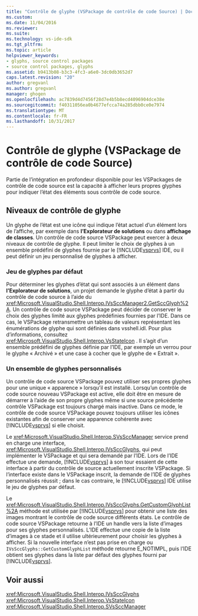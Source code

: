 ```yaml
---
title: "Contrôle de glyphe (VSPackage de contrôle de code Source) | Documents Microsoft"
ms.custom: 
ms.date: 11/04/2016
ms.reviewer: 
ms.suite: 
ms.technology: vs-ide-sdk
ms.tgt_pltfrm: 
ms.topic: article
helpviewer_keywords:
- glyphs, source control packages
- source control packages, glyphs
ms.assetid: b9413b08-b3c3-4fc3-a6e0-3dc0db3652d7
caps.latest.revision: "20"
author: gregvanl
ms.author: gregvanl
manager: ghogen
ms.openlocfilehash: ac7839d4d7456f28d7e4b5b8ecd4096904dce38e
ms.sourcegitcommit: f40311056ea0b4677efcca74a285dbb0ce0e7974
ms.translationtype: MT
ms.contentlocale: fr-FR
ms.lasthandoff: 10/31/2017
---
```

# <a name="glyph-control-source-control-vspackage"></a>Contrôle de glyphe (VSPackage de contrôle de code Source)
Partie de l’intégration en profondeur disponible pour les VSPackages de contrôle de code source est la capacité à afficher leurs propres glyphes pour indiquer l’état des éléments sous contrôle de code source.  
  
## <a name="levels-of-glyph-control"></a>Niveaux de contrôle de glyphe  
 Un glyphe de l’état est une icône qui indique l’état actuel d’un élément lors de l’affiche, par exemple dans **l’Explorateur de solutions** ou dans **affichage de classes**. Un contrôle de code source VSPackage peut exercer à deux niveaux de contrôle de glyphe. Il peut limiter le choix de glyphes à un ensemble prédéfini de glyphes fournie par le [!INCLUDE[vsprvs](../../code-quality/includes/vsprvs_md.md)] IDE, ou il peut définir un jeu personnalisé de glyphes à afficher.  
  
### <a name="default-set-of-glyphs"></a>Jeu de glyphes par défaut  
 Pour déterminer les glyphes d’état qui sont associés à un élément dans **l’Explorateur de solutions**, un projet demande le glyphe d’état à partir du contrôle de code source à l’aide du <xref:Microsoft.VisualStudio.Shell.Interop.IVsSccManager2.GetSccGlyph%2A>. Un contrôle de code source VSPackage peut décider de conserver le choix des glyphes limité aux glyphes prédéfinies fournies par l’IDE. Dans ce cas, le VSPackage retransmettre un tableau de valeurs représentant les énumérations de glyphe qui sont définies dans vsshell.idl. Pour plus d’informations, consultez <xref:Microsoft.VisualStudio.Shell.Interop.VsStateIcon> . Il s’agit d’un ensemble prédéfini de glyphes définie par l’IDE, par exemple un verrou pour le glyphe « Archivé » et une case à cocher que le glyphe de « Extrait ».  
  
### <a name="custom-set-of-glyphs"></a>Un ensemble de glyphes personnalisés  
 Un contrôle de code source VSPackage pouvez utiliser ses propres glyphes pour une unique « apparence » lorsqu’il est installé. Lorsqu’un contrôle de code source nouveau VSPackage est active, elle doit être en mesure de démarrer à l’aide de son propre glyphes même si une source précédente contrôle VSPackage est toujours chargé mais inactive. Dans ce mode, le contrôle de code source VSPackage pouvez toujours utiliser les icônes existantes afin de conserver une apparence cohérente avec [!INCLUDE[vsprvs](../../code-quality/includes/vsprvs_md.md)] si elle choisit.  
  
 Le <xref:Microsoft.VisualStudio.Shell.Interop.SVsSccManager> service prend en charge une interface, <xref:Microsoft.VisualStudio.Shell.Interop.IVsSccGlyphs>, qui peut implémenter le VSPackage et qui sera demandé par l’IDE. Lors de l’IDE effectue une demande, [!INCLUDE[vsprvs](../../code-quality/includes/vsprvs_md.md)] à son tour essaient de cette interface à partir du contrôle de source actuellement inscrite VSPackage. Si l’interface existe dans le VSPackage inscrit, la demande de l’IDE de glyphes personnalisés réussit ; dans le cas contraire, le [!INCLUDE[vsprvs](../../code-quality/includes/vsprvs_md.md)] IDE utilise le jeu de glyphes par défaut.  
  
 Le <xref:Microsoft.VisualStudio.Shell.Interop.IVsSccGlyphs.GetCustomGlyphList%2A> méthode est utilisée par [!INCLUDE[vsprvs](../../code-quality/includes/vsprvs_md.md)] pour obtenir une liste des images montrant le contrôle de code source différents états. Le contrôle de code source VSPackage retourne à l’IDE un handle vers la liste d’images pour ses glyphes personnalisés. L’IDE effectue une copie de la liste d’images à ce stade et il utilise ultérieurement pour choisir les glyphes à afficher. Si la nouvelle interface n’est pas prise en charge ou `IVsSccGlyphs::GetCustomGlyphList` méthode retourne E_NOTIMPL, puis l’IDE obtient ses glyphes dans la liste par défaut des glyphes fourni par [!INCLUDE[vsprvs](../../code-quality/includes/vsprvs_md.md)].  
  
## <a name="see-also"></a>Voir aussi  
 <xref:Microsoft.VisualStudio.Shell.Interop.IVsSccGlyphs>   
 <xref:Microsoft.VisualStudio.Shell.Interop.VsStateIcon>   
 <xref:Microsoft.VisualStudio.Shell.Interop.SVsSccManager>